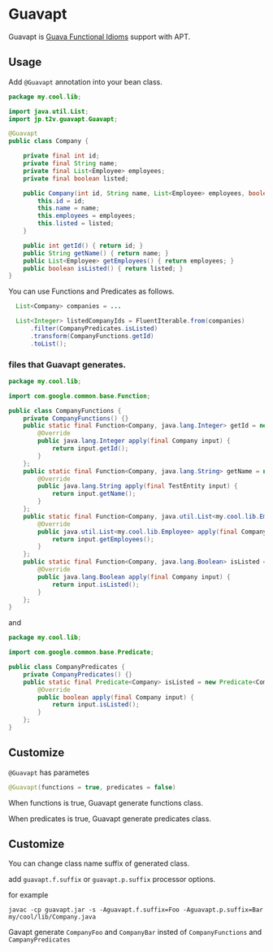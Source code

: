 # Guavapt

Guavapt is [Guava Functional Idioms](http://code.google.com/p/guava-libraries/wiki/FunctionalExplained) support with APT.

## Usage

Add `@Guavapt` annotation into your bean class.

```java
package my.cool.lib;

import java.util.List;
import jp.t2v.guavapt.Guavapt;

@Guavapt
public class Company {

    private final int id;
    private final String name;
    private final List<Employee> employees;
    private final boolean listed;

    public Company(int id, String name, List<Employee> employees, boolean listed) {
        this.id = id;
        this.name = name;
        this.employees = employees;
        this.listed = listed;
    }

    public int getId() { return id; }
    public String getName() { return name; }
    public List<Employee> getEmployees() { return employees; }
    public boolean isListed() { return listed; }
}
```

You can use Functions and Predicates as follows.

```java
  List<Company> companies = ...

  List<Integer> listedCompanyIds = FluentIterable.from(companies)
      .filter(CompanyPredicates.isListed)
      .transform(CompanyFunctions.getId)
      .toList();
```


### files that Guavapt generates.

```java
package my.cool.lib;

import com.google.common.base.Function;

public class CompanyFunctions {
    private CompanyFunctions() {}
    public static final Function<Company, java.lang.Integer> getId = new Function<Company, java.lang.Integer>() {
        @Override
        public java.lang.Integer apply(final Company input) {
            return input.getId();
        }
    };
    public static final Function<Company, java.lang.String> getName = new Function<Company, java.lang.String>() {
        @Override
        public java.lang.String apply(final TestEntity input) {
            return input.getName();
        }
    };
    public static final Function<Company, java.util.List<my.cool.lib.Employee>> getEmployees = new Function<Company, java.util.List<my.cool.lib.Employee>>() {
        @Override
        public java.util.List<my.cool.lib.Employee> apply(final Company input) {
            return input.getEmployees();
        }
    };
    public static final Function<Company, java.lang.Boolean> isListed = new Function<Company, java.lang.Boolean>() {
        @Override
        public java.lang.Boolean apply(final Company input) {
            return input.isListed();
        }
    };
}
```

and

```java
package my.cool.lib;

import com.google.common.base.Predicate;

public class CompanyPredicates {
    private CompanyPredicates() {}
    public static final Predicate<Company> isListed = new Predicate<Company>() {
        @Override
        public boolean apply(final Company input) {
            return input.isListed();
        }
    };
}
```

## Customize

`@Guavapt` has parametes

```java
@Guavapt(functions = true, predicates = false)
```

When functions is true, Guavapt generate functions class.

When predicates is true, Guavapt generate predicates class.


## Customize

You can change class name suffix of generated class.

add `guavapt.f.suffix` or `guavapt.p.suffix` processor options.

for example
```
javac -cp guavapt.jar -s -Aguavapt.f.suffix=Foo -Aguavapt.p.suffix=Bar my/cool/lib/Company.java
```

Gavapt generate `CompanyFoo` and `CompanyBar` insted of `CompanyFunctions` and `CampanyPredicates`
